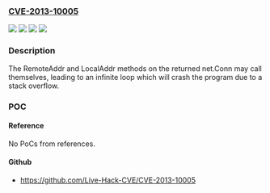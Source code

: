### [CVE-2013-10005](https://cve.mitre.org/cgi-bin/cvename.cgi?name=CVE-2013-10005)
![](https://img.shields.io/static/v1?label=Product&message=github.com%2Fbtcsuite%2Fgo-socks&color=blue)
![](https://img.shields.io/static/v1?label=Product&message=github.com%2Fbtcsuitereleases%2Fgo-socks&color=blue)
![](https://img.shields.io/static/v1?label=Version&message=0%3C%200.0.0-20130808000456-233bccbb1abe%20&color=brighgreen)
![](https://img.shields.io/static/v1?label=Vulnerability&message=CWE%20400%3A%20Uncontrolled%20Resource%20Consumption&color=brighgreen)

### Description

The RemoteAddr and LocalAddr methods on the returned net.Conn may call themselves, leading to an infinite loop which will crash the program due to a stack overflow.

### POC

#### Reference
No PoCs from references.

#### Github
- https://github.com/Live-Hack-CVE/CVE-2013-10005

